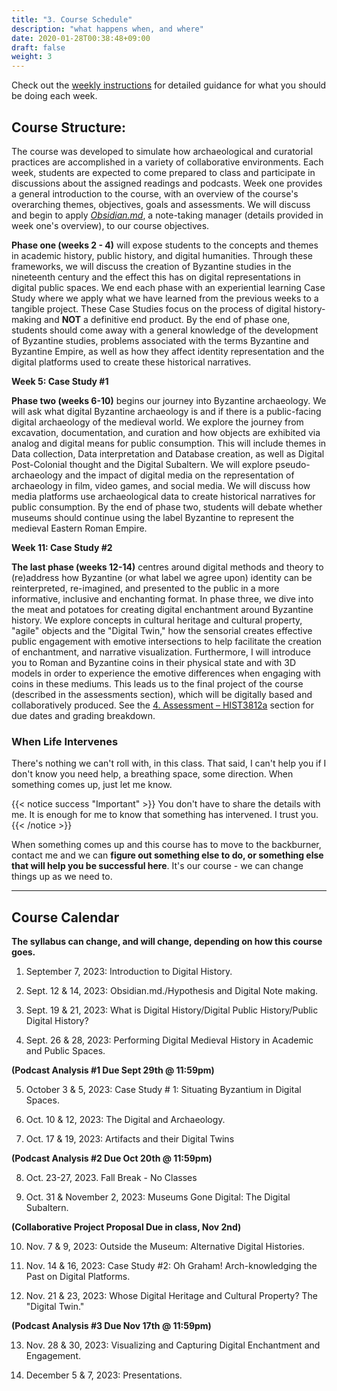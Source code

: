 ```yaml
---
title: "3. Course Schedule"
description: "what happens when, and where"
date: 2020-01-28T00:38:48+09:00
draft: false
weight: 3
---
```


Check out the [weekly instructions](/week) for detailed guidance for what you should be doing each week.

## Course Structure: 

The course was developed to simulate how archaeological and curatorial practices are accomplished in a variety of collaborative environments. Each week, students are expected to come prepared to class and participate in discussions about the assigned readings and podcasts. Week one provides a general introduction to the course, with an overview of the course's overarching themes, objectives, goals and assessments. We will discuss and begin to apply *[Obsidian.md](https://obsidian.md/)*, a note-taking manager (details provided in week one's overview), to our course objectives.

**Phase one (weeks 2 - 4)** will expose students to the concepts and themes in academic history, public history, and digital humanities. Through these frameworks, we will discuss the creation of Byzantine studies in the nineteenth century and the effect this has on digital representations in digital public spaces. We end each phase with an experiential learning Case Study where we apply what we have learned from the previous weeks to a tangible project. These Case Studies focus on the process of digital history-making and **NOT** a definitive end product. By the end of phase one, students should come away with a general knowledge of the development of Byzantine studies, problems associated with the terms Byzantine and Byzantine Empire, as well as how they affect identity representation and the digital platforms used to create these historical narratives. 

**Week 5: Case Study #1** 

**Phase two (weeks 6-10)** begins our journey into Byzantine archaeology. We will ask what digital Byzantine archaeology is and if there is a public-facing digital archaeology of the medieval world. We explore the journey from excavation, documentation, and curation and how objects are exhibited via analog and digital means for public consumption. This will include themes in Data collection, Data interpretation and Database creation, as well as Digital Post-Colonial thought and the Digital Subaltern. We will explore pseudo-archaeology and the impact of digital media on the representation of archaeology in film, video games, and social media. We will discuss how media platforms use archaeological data to create historical narratives for public consumption. By the end of phase two, students will debate whether museums should continue using the label Byzantine to represent the medieval Eastern Roman Empire.

**Week 11: Case Study #2**

**The last phase (weeks 12-14)** centres around digital methods and theory to (re)address how Byzantine (or what label we agree upon) identity can be reinterpreted, re-imagined, and presented to the public in a more informative, inclusive and enchanting format. In phase three, we dive into the meat and potatoes for creating digital enchantment around Byzantine history. We explore concepts in cultural heritage and cultural property, "agile" objects and the "Digital Twin," how the sensorial creates effective public engagement with emotive intersections to help facilitate the creation of enchantment, and narrative visualization. Furthermore, I will introduce you to Roman and Byzantine coins in their physical state and with 3D models in order to experience the emotive differences when engaging with coins in these mediums. This leads us to the final project of the course (described in the assessments section), which will be digitally based and collaboratively produced. See the [4. Assessment – HIST3812a](https://digitalbyzantine.netlify.app/docs/4-assessment/) section for due dates and grading breakdown.

### When Life Intervenes

There's nothing we can't roll with, in this class. That said, I can't help you if I don't know you need help, a breathing space, some direction. When something comes up, just let me know.

{{< notice success "Important" >}} You don't have to share the details with me. It is enough for me to know that something has intervened. I trust you.
{{< /notice >}}

When something comes up and this course has to move to the backburner, contact me and we can **figure out something else to do, or something else that will help you be successful here**. It's our course - we can change things up as we need to.

---
## Course Calendar

**The syllabus can change, and will change, depending on how this course goes.**

1)   September 7, 2023: Introduction to Digital History.

2)   Sept. 12 & 14, 2023: Obsidian.md./Hypothesis and Digital Note making.

3)   Sept. 19 & 21, 2023: What is Digital History/Digital Public History/Public Digital History?

4)   Sept. 26 & 28, 2023: Performing Digital Medieval History in Academic and Public Spaces.

**(Podcast Analysis #1 Due Sept 29th @ 11:59pm)**

5)   October 3 & 5, 2023: Case Study # 1: Situating Byzantium in Digital Spaces.

6)   Oct. 10 & 12, 2023: The Digital and Archaeology.

7)   Oct. 17 & 19, 2023: Artifacts and their Digital Twins

**(Podcast Analysis #2 Due Oct 20th @ 11:59pm)**

8)   Oct. 23-27, 2023. Fall Break - No Classes

9)   Oct. 31 & November 2, 2023: Museums Gone Digital: The Digital Subaltern.

**(Collaborative Project Proposal Due in class, Nov 2nd)**

10)  Nov. 7 & 9, 2023: Outside the Museum: Alternative Digital Histories. 

11)  Nov. 14 & 16, 2023: Case Study #2: Oh Graham! Arch-knowledging the Past on Digital Platforms.

12)  Nov. 21 & 23, 2023: Whose Digital Heritage and Cultural Property? The "Digital Twin."

**(Podcast Analysis #3 Due Nov 17th @ 11:59pm)**

13)  Nov. 28 & 30, 2023: Visualizing and Capturing Digital Enchantment and Engagement.

14)  December 5 & 7, 2023: Presentations.
